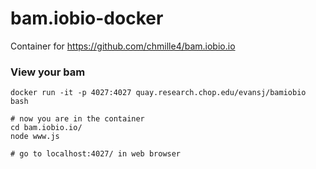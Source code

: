 # bam.iobio-docker
Container for https://github.com/chmille4/bam.iobio.io

### View your bam
```
docker run -it -p 4027:4027 quay.research.chop.edu/evansj/bamiobio bash

# now you are in the container
cd bam.iobio.io/
node www.js 

# go to localhost:4027/ in web browser
```
